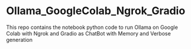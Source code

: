 # Ollama_GoogleColab_Ngrok_Gradio
This repo contains the notebook python code to run Ollama on Google Colab with Ngrok and Gradio as ChatBot with Memory and Verbose generation

